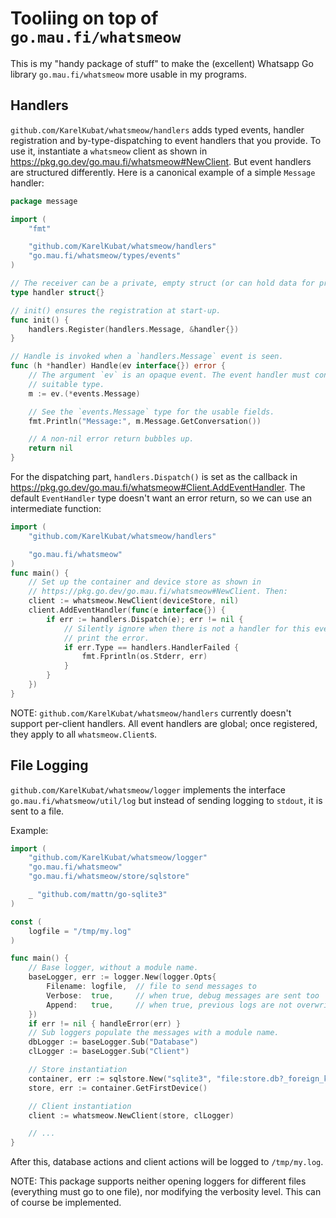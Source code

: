 # Tooliing on top of `go.mau.fi/whatsmeow`

This is my "handy package of stuff" to make the (excellent) Whatsapp Go library `go.mau.fi/whatsmeow` more usable in my programs.

## Handlers

`github.com/KarelKubat/whatsmeow/handlers` adds typed events, handler registration and by-type-dispatching to event handlers that you provide. To use it, instantiate a `whatsmeow` client as shown in https://pkg.go.dev/go.mau.fi/whatsmeow#NewClient. But event handlers are structured differently. Here is a canonical example of a simple `Message` handler:

```go
package message

import (
    "fmt"

    "github.com/KarelKubat/whatsmeow/handlers"
    "go.mau.fi/whatsmeow/types/events"
)

// The receiver can be a private, empty struct (or can hold data for processing a message).
type handler struct{}

// init() ensures the registration at start-up.
func init() {
    handlers.Register(handlers.Message, &handler{})
}

// Handle is invoked when a `handlers.Message` event is seen.
func (h *handler) Handle(ev interface{}) error {
    // The argument `ev` is an opaque event. The event handler must convert it to a
    // suitable type.
    m := ev.(*events.Message)

    // See the `events.Message` type for the usable fields.
    fmt.Println("Message:", m.Message.GetConversation())

    // A non-nil error return bubbles up.
    return nil
}
```

For the dispatching part, `handlers.Dispatch()` is set as the callback in https://pkg.go.dev/go.mau.fi/whatsmeow#Client.AddEventHandler. The default `EventHandler` type doesn't want an error return, so we can use an intermediate function:

```go
import (
    "github.com/KarelKubat/whatsmeow/handlers"

    "go.mau.fi/whatsmeow"
)
func main() {
    // Set up the container and device store as shown in
    // https://pkg.go.dev/go.mau.fi/whatsmeow#NewClient. Then:
    client := whatsmeow.NewClient(deviceStore, nil)
    client.AddEventHandler(func(e interface{}) {
        if err := handlers.Dispatch(e); err != nil {
            // Silently ignore when there is not a handler for this event. Else,
            // print the error.
            if err.Type == handlers.HandlerFailed {
                fmt.Fprintln(os.Stderr, err)
            }
        }
    })
}
```
NOTE: `github.com/KarelKubat/whatsmeow/handlers` currently doesn't support per-client handlers. All event handlers are global; once registered, they apply to all `whatsmeow.Client`s.

## File Logging

`github.com/KarelKubat/whatsmeow/logger` implements the interface `go.mau.fi/whatsmeow/util/log` but instead of sending logging to `stdout`, it is sent to a file.

Example:

```go
import (
    "github.com/KarelKubat/whatsmeow/logger"
    "go.mau.fi/whatsmeow"
    "go.mau.fi/whatsmeow/store/sqlstore"

    _ "github.com/mattn/go-sqlite3"    
)

const (
    logfile = "/tmp/my.log"
)

func main() {
    // Base logger, without a module name.
    baseLogger, err := logger.New(logger.Opts{
        Filename: logfile,  // file to send messages to
        Verbose:  true,     // when true, debug messages are sent too
        Append:   true,     // when true, previous logs are not overwritten but appended to
    })
    if err != nil { handleError(err) }
    // Sub loggers populate the messages with a module name.
    dbLogger := baseLogger.Sub("Database")
    clLogger := baseLogger.Sub("Client")

    // Store instantiation
    container, err := sqlstore.New("sqlite3", "file:store.db?_foreign_keys=on", dbLogger)
    store, err := container.GetFirstDevice()

    // Client instantiation
    client := whatsmeow.NewClient(store, clLogger)

    // ...
}
```

After this, database actions and client actions will be logged to `/tmp/my.log`.

NOTE: This package supports neither opening loggers for different files (everything must go to one file), nor modifying the verbosity level. This can of course be implemented.